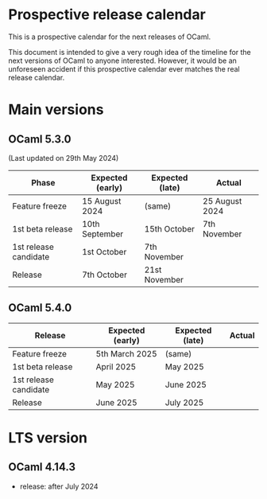 # Prospective release calendar

This is a prospective calendar for the next releases of OCaml.

This document is intended to give a very rough idea of the timeline for the next
versions of OCaml to anyone interested. However, it would be an unforeseen
accident if this prospective calendar ever matches the real release calendar.


# Main versions

## OCaml 5.3.0
(Last updated on 29th May 2024)

|    Phase              | Expected (early) | Expected (late) | Actual           |
|-----------------------|------------------|-----------------|------------------|
| Feature freeze        | 15 August 2024   | (same)          | 25 August 2024   |
| 1st beta release      | 10th September   | 15th October    | 7th November     |
| 1st release candidate | 1st October      | 7th November    |                  |
| Release               | 7th October      | 21st November   |                  |

## OCaml 5.4.0

|    Release            | Expected (early) | Expected (late)  | Actual      |
|-----------------------|------------------|------------------|-------------|
| Feature freeze        | 5th March 2025   |  (same)          |             |
| 1st beta release      | April 2025       |  May 2025        |             |
| 1st release candidate | May 2025         |  June 2025       |             |
| Release               | June 2025        |  July 2025       |             |

# LTS version

## OCaml 4.14.3

- release: after July 2024
